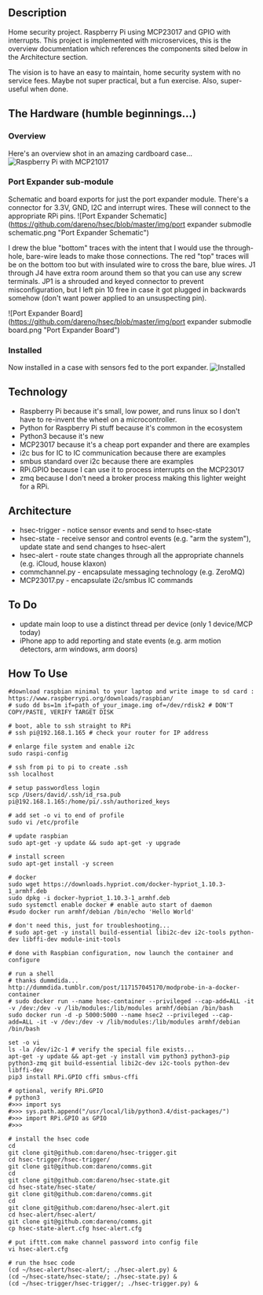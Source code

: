 Description
-----------
Home security project. Raspberry Pi using MCP23017 and GPIO with interrupts. This project is implemented with microservices, this is the overview documentation which references the components sited below in the Architecture section. 

The vision is to have an easy to maintain, home security system with no service fees. Maybe not super practical, but a fun exercise. Also, super-useful when done. 

The Hardware (humble beginnings...)
-----------------------------------
### Overview
Here's an overview shot in an amazing cardboard case...
![Raspberry Pi with MCP21017](https://github.com/dareno/hsec/blob/master/img/hardware.jpg "Raspberry Pi with MCP21017")

### Port Expander sub-module
Schematic and board exports for just the port expander module. There's a connector for 3.3V, GND, I2C and interrupt wires. These will connect to the appropriate RPi pins.
![Port Expander Schematic](https://github.com/dareno/hsec/blob/master/img/port expander submodle schematic.png "Port Expander Schematic")

I drew the blue "bottom" traces with the intent that I would use the through-hole, bare-wire leads to make those connections. The red "top" traces will be on the bottom too but with insulated wire to cross the bare, blue wires. J1 through J4 have extra room around them so that you can use any screw terminals. JP1 is a shrouded and keyed connector to prevent misconfiguration, but I left pin 10 free in case it got plugged in backwards somehow (don't want power applied to an unsuspecting pin).

![Port Expander Board](https://github.com/dareno/hsec/blob/master/img/port expander submodle board.png "Port Expander Board")

### Installed
Now installed in a case with sensors fed to the port expander.
![Installed](https://github.com/dareno/hsec/blob/master/img/overview.jpg "Installed")


Technology
----------
* Raspberry Pi because it's small, low power, and runs linux so I don't have to re-invent the wheel on a microcontroller.
* Python for Raspberry Pi stuff because it's common in the ecosystem
* Python3 because it's new
* MCP23017 because it's a cheap port expander and there are examples
* i2c bus for IC to IC communication because there are examples
* smbus standard over i2c because there are examples
* RPi.GPIO because I can use it to process interrupts on the MCP23017
* zmq because I don't need a broker process making this lighter weight for a RPi. 

Architecture
------------
* hsec-trigger - notice sensor events and send to hsec-state
* hsec-state - receive sensor and control events (e.g. "arm the system"), update state and send changes to hsec-alert
* hsec-alert - route state changes through all the appropriate channels (e.g. iCloud, house klaxon)
* commchannel.py - encapsulate messaging technology (e.g. ZeroMQ)
* MCP23017.py - encapsulate i2c/smbus IC commands 


To Do
-----
* update main loop to use a distinct thread per device (only 1 device/MCP today)
* iPhone app to add reporting and state events (e.g. arm motion detectors, arm windows, arm doors)

How To Use
----------
```
#download raspbian minimal to your laptop and write image to sd card : 
https://www.raspberrypi.org/downloads/raspbian/
# sudo dd bs=1m if=path_of_your_image.img of=/dev/rdisk2 # DON'T COPY/PASTE, VERIFY TARGET DISK

# boot, able to ssh straight to RPi
# ssh pi@192.168.1.165 # check your router for IP address

# enlarge file system and enable i2c
sudo raspi-config

# ssh from pi to pi to create .ssh
ssh localhost

# setup passwordless login
scp /Users/david/.ssh/id_rsa.pub pi@192.168.1.165:/home/pi/.ssh/authorized_keys

# add set -o vi to end of profile
sudo vi /etc/profile 

# update raspbian
sudo apt-get -y update && sudo apt-get -y upgrade

# install screen
sudo apt-get install -y screen

# docker
sudo wget https://downloads.hypriot.com/docker-hypriot_1.10.3-1_armhf.deb
sudo dpkg -i docker-hypriot_1.10.3-1_armhf.deb
sudo systemctl enable docker # enable auto start of daemon
#sudo docker run armhf/debian /bin/echo 'Hello World'

# don't need this, just for troubleshooting...
# sudo apt-get -y install build-essential libi2c-dev i2c-tools python-dev libffi-dev module-init-tools

# done with Raspbian configuration, now launch the container and configure

# run a shell
# thanks dummdida... http://dummdida.tumblr.com/post/117157045170/modprobe-in-a-docker-container
# sudo docker run --name hsec-container --privileged --cap-add=ALL -it -v /dev:/dev -v /lib/modules:/lib/modules armhf/debian /bin/bash
sudo docker run -d -p 5000:5000 --name hsec2 --privileged --cap-add=ALL -it -v /dev:/dev -v /lib/modules:/lib/modules armhf/debian /bin/bash

set -o vi
ls -la /dev/i2c-1 # verify the special file exists...
apt-get -y update && apt-get -y install vim python3 python3-pip python3-zmq git build-essential libi2c-dev i2c-tools python-dev libffi-dev
pip3 install RPi.GPIO cffi smbus-cffi

# optional, verify RPi.GPIO
# python3
#>>> import sys
#>>> sys.path.append("/usr/local/lib/python3.4/dist-packages/")
#>>> import RPi.GPIO as GPIO
#>>> 

# install the hsec code
cd
git clone git@github.com:dareno/hsec-trigger.git
cd hsec-trigger/hsec-trigger/
git clone git@github.com:dareno/comms.git
cd
git clone git@github.com:dareno/hsec-state.git
cd hsec-state/hsec-state/
git clone git@github.com:dareno/comms.git
cd
git clone git@github.com:dareno/hsec-alert.git
cd hsec-alert/hsec-alert/
git clone git@github.com:dareno/comms.git
cp hsec-state-alert.cfg hsec-alert.cfg

# put ifttt.com make channel password into config file
vi hsec-alert.cfg

# run the hsec code
(cd ~/hsec-alert/hsec-alert/; ./hsec-alert.py) &
(cd ~/hsec-state/hsec-state/; ./hsec-state.py) &
(cd ~/hsec-trigger/hsec-trigger/; ./hsec-trigger.py) &
```
